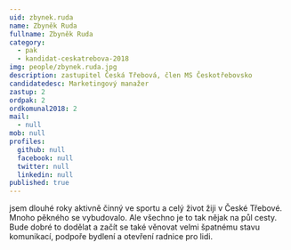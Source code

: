 ```yaml
---
uid: zbynek.ruda
name: Zbyněk Ruda
fullname: Zbyněk Ruda
category:
  - pak
  - kandidat-ceskatrebova-2018
img: people/zbynek.ruda.jpg
description: zastupitel Česká Třebová, člen MS Českotřebovsko
candidatedesc: Marketingový manažer
zastup: 2
ordpak: 2
ordkomunal2018: 2
mail:
  - null
mob: null
profiles:
  github: null
  facebook: null
  twitter: null
  linkedin: null
published: true
---
```

jsem dlouhé roky aktivně činný ve sportu a celý život žiji v České Třebové. Mnoho pěkného se vybudovalo. Ale všechno je to tak nějak na půl cesty. Bude dobré to dodělat a začít se také věnovat velmi špatnému stavu komunikací, podpoře bydlení a otevření radnice pro lidi.
